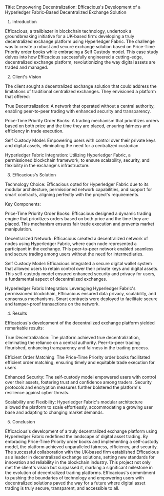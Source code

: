 
Title: Empowering Decentralization: Efficacious's Development of a Hyperledger Fabric-Based Decentralized Exchange Solution

1. Introduction

Efficacious, a trailblazer in blockchain technology, undertook a groundbreaking initiative for a UK-based firm: developing a truly decentralized exchange platform using Hyperledger Fabric. The challenge was to create a robust and secure exchange solution based on Price-Time Priority order books while embracing a Self Custody model. This case study delves into how Efficacious successfully engineered a cutting-edge, decentralized exchange platform, revolutionizing the way digital assets are traded and managed.

2. Client's Vision

The client sought a decentralized exchange solution that could address the limitations of traditional centralized exchanges. They envisioned a platform that offered:

True Decentralization: A network that operated without a central authority, enabling peer-to-peer trading with enhanced security and transparency.

Price-Time Priority Order Books: A trading mechanism that prioritizes orders based on both price and the time they are placed, ensuring fairness and efficiency in trade execution.

Self Custody Model: Empowering users with control over their private keys and digital assets, eliminating the need for a centralized custodian.

Hyperledger Fabric Integration: Utilizing Hyperledger Fabric, a permissioned blockchain framework, to ensure scalability, security, and flexibility in the exchange's infrastructure.

3. Efficacious's Solution

Technology Choice: Efficacious opted for Hyperledger Fabric due to its modular architecture, permissioned network capabilities, and support for smart contracts, aligning perfectly with the project's requirements.

Key Components:

Price-Time Priority Order Books: Efficacious designed a dynamic trading engine that prioritizes orders based on both price and the time they are placed. This mechanism ensures fair trade execution and prevents market manipulation.

Decentralized Network: Efficacious created a decentralized network of nodes using Hyperledger Fabric, where each node represented a participant in the exchange. This peer-to-peer network enabled seamless and secure trading among users without the need for intermediaries.

Self Custody Model: Efficacious integrated a secure digital wallet system that allowed users to retain control over their private keys and digital assets. This self-custody model ensured enhanced security and privacy for users, a fundamental aspect of decentralized exchanges.

Hyperledger Fabric Integration: Leveraging Hyperledger Fabric's permissioned blockchain, Efficacious ensured data privacy, scalability, and consensus mechanisms. Smart contracts were deployed to facilitate secure and tamper-proof transactions on the network.

4. Results

Efficacious's development of the decentralized exchange platform yielded remarkable results:

True Decentralization: The platform achieved true decentralization, eliminating the reliance on a central authority. Peer-to-peer trading flourished, enhancing transparency and fairness in the trading process.

Efficient Order Matching: The Price-Time Priority order books facilitated efficient order matching, ensuring timely and equitable trade execution for users.

Enhanced Security: The self-custody model empowered users with control over their assets, fostering trust and confidence among traders. Security protocols and encryption measures further bolstered the platform's resilience against cyber threats.

Scalability and Flexibility: Hyperledger Fabric's modular architecture allowed the platform to scale effortlessly, accommodating a growing user base and adapting to changing market demands.

5. Conclusion

Efficacious's development of a truly decentralized exchange platform using Hyperledger Fabric redefined the landscape of digital asset trading. By embracing Price-Time Priority order books and implementing a self-custody model, the platform achieved unparalleled fairness, efficiency, and security. The successful collaboration with the UK-based firm established Efficacious as a leader in decentralized exchange solutions, setting new standards for innovation and reliability in the blockchain industry. This project not only met the client's vision but surpassed it, marking a significant milestone in the evolution of decentralized trading platforms. Efficacious's commitment to pushing the boundaries of technology and empowering users with decentralized solutions paved the way for a future where digital asset trading is truly secure, transparent, and accessible to all.